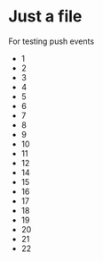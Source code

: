 Just a file
===========

For testing push events

- 1
- 2
- 3
- 4
- 5
- 6
- 7
- 8
- 9
- 10
- 11
- 12
- 14
- 15
- 16
- 17
- 18
- 19
- 20
- 21
- 22

